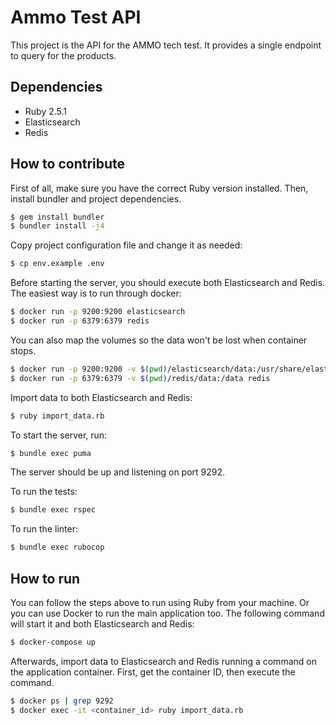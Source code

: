 # Ammo Test API

This project is the API for the AMMO tech test. It provides a single endpoint to query for the products.

## Dependencies

- Ruby 2.5.1
- Elasticsearch
- Redis

## How to contribute

First of all, make sure you have the correct Ruby version installed. Then, install bundler and project dependencies.
```bash
$ gem install bundler
$ bundler install -j4
```

Copy project configuration file and change it as needed:
```bash
$ cp env.example .env
```

Before starting the server, you should execute both Elasticsearch and Redis. The easiest way is to run through docker:
```bash
$ docker run -p 9200:9200 elasticsearch
$ docker run -p 6379:6379 redis
```

You can also map the volumes so the data won't be lost when container stops.
```bash
$ docker run -p 9200:9200 -v $(pwd)/elasticsearch/data:/usr/share/elasticsearch/data elasticsearch
$ docker run -p 6379:6379 -v $(pwd)/redis/data:/data redis
```

Import data to both Elasticsearch and Redis:
```bash
$ ruby import_data.rb
```

To start the server, run:
```bash
$ bundle exec puma
```

The server should be up and listening on port 9292.

To run the tests:
```bash
$ bundle exec rspec
```

To run the linter:
```bash
$ bundle exec rubocop
```

## How to run

You can follow the steps above to run using Ruby from your machine. Or you can use Docker to run the main application too. The following command will start it and both Elasticsearch and Redis:
```bash
$ docker-compose up
```

Afterwards, import data to Elasticsearch and Redis running a command on the application container. First, get the container ID, then execute the command.
```bash
$ docker ps | grep 9292
$ docker exec -it <container_id> ruby import_data.rb
```
